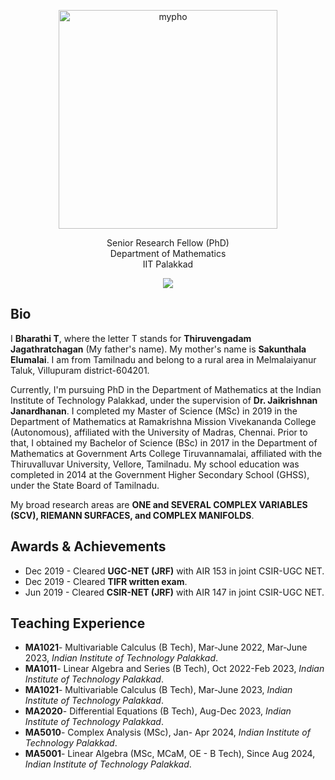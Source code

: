 <p align="center">
 <img src="pho.png" alt="mypho" width="350"/>
 </p>

<p align="center">
 Senior Research Fellow (PhD) <br /> Department of Mathematics <br /> IIT Palakkad 
</p>

<p align="center">
   <a href="bharathit.math@gmail.com">
    <img src=gmail />
  </a>
</p>

## Bio
I **Bharathi T**, where the letter T stands for **Thiruvengadam Jagathratchagan** (My father's name). My mother's name is **Sakunthala Elumalai**. I am from Tamilnadu and belong to a rural area in Melmalaiyanur Taluk, Villupuram district-604201. 

Currently,  I'm pursuing PhD in the Department of Mathematics at the Indian Institute of Technology Palakkad, under the supervision of  **Dr. Jaikrishnan Janardhanan**. I completed my Master of Science (MSc) in 2019 in the Department of Mathematics at Ramakrishna Mission Vivekananda College (Autonomous), affiliated with the University of Madras, Chennai. Prior to that, I obtained my Bachelor of Science (BSc) in 2017 in the Department of Mathematics at Government Arts College Tiruvannamalai, affiliated with the Thiruvalluvar University, Vellore, Tamilnadu. My school education was completed in 2014 at the Government Higher Secondary School (GHSS), under the State Board of Tamilnadu. 

My broad research areas are **ONE and SEVERAL COMPLEX VARIABLES (SCV), RIEMANN SURFACES, and COMPLEX MANIFOLDS**. 

## Awards & Achievements
- Dec 2019 - Cleared **UGC-NET (JRF)** with AIR 153 in joint CSIR-UGC NET.  
- Dec 2019 - Cleared **TIFR written exam**.
- Jun 2019  - Cleared  **CSIR-NET (JRF)** with AIR 147 in joint CSIR-UGC NET. 

## Teaching Experience 
- **MA1021**- Multivariable Calculus (B Tech), Mar-June 2022, Mar-June 2023, _Indian Institute of Technology Palakkad_.
- **MA1011**- Linear Algebra and Series (B Tech), Oct 2022-Feb 2023, _Indian Institute of Technology Palakkad_.
- **MA1021**- Multivariable Calculus (B Tech), Mar-June 2023, _Indian Institute of Technology Palakkad_.
- **MA2020**- Differential Equations (B Tech), Aug-Dec 2023, _Indian Institute of Technology Palakkad_. 
- **MA5010**- Complex Analysis (MSc), Jan- Apr 2024, _Indian Institute of Technology Palakkad_. 
- **MA5001**- Linear Algebra (MSc, MCaM, OE - B Tech), Since Aug 2024, _Indian Institute of Technology Palakkad_. 
